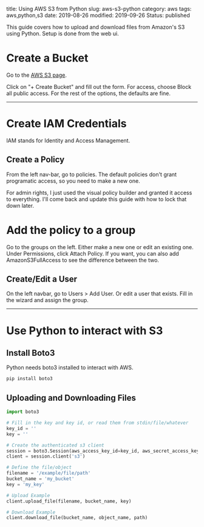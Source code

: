 title: Using AWS S3 from Python
slug: aws-s3-python
category: aws
tags: aws,python,s3
date: 2019-08-26
modified: 2019-09-26
Status: published


This guide covers how to upload and download files from Amazon's S3 using
Python. Setup is done from the web ui.


# Create a Bucket

Go to the [AWS S3 page](https://s3.console.aws.amazon.com).

Click on "+ Create Bucket" and fill out the form. For access, choose
Block all public access. For the rest of the options, the defaults are fine.


---


# Create IAM Credentials


IAM stands for Identity and Access Management.


## Create a Policy
From the left nav-bar, go to policies. The default policies don't grant
programatic access, so you need to make a new one.

For admin rights, I just used the visual policy builder and granted it
access to everything. I'll come back and update this guide with how to lock
that down later.


# Add the policy to a group
Go to the groups on the left. Either make a new one or edit an existing one.
Under Permissions, click Attach Policy. If you want, you can also add
AmazonS3FullAccess to see the difference between the two.


## Create/Edit a User

On the left navbar, go to Users > Add User. Or edit a user that exists.
Fill in the wizard and assign the group.


---


# Use Python to interact with S3

## Install Boto3

Python needs boto3 installed to interact with AWS.

```bash
pip install boto3
```


## Uploading and Downloading Files

```python
import boto3

# Fill in the key and key id, or read them from stdin/file/whatever
key_id = ''
key = ''

# Create the authenticated s3 client
session = boto3.Session(aws_access_key_id=key_id, aws_secret_access_key=key)
client = session.client('s3')

# Define the file/object
filename = '/example/file/path'
bucket_name = 'my_bucket'
key = 'my_key'

# Upload Example
client.upload_file(filename, bucket_name, key)

# Download Example
client.download_file(bucket_name, object_name, path)
```




